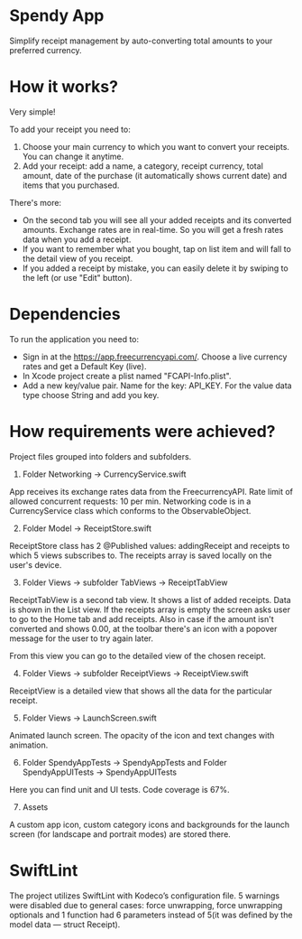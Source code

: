 # Spendy App
Simplify receipt management by auto-converting total amounts to your preferred currency.

# How it works? 
Very simple! 

To add your receipt you need to:
1. Choose your main currency to which you want to convert your receipts. You can change it anytime.
2. Add your receipt: add a name, a category, receipt currency, total amount, date of the purchase (it automatically shows current date) and items that you purchased.

There's more:
- On the second tab you will see all your added receipts and its converted amounts. Exchange rates are in real-time. So you will get a fresh rates data when you add a receipt.
- If you want to remember what you bought, tap on list item and will fall to the detail view of you receipt.
- If you added a receipt by mistake, you can easily delete it by swiping to the left (or use "Edit" button).

# Dependencies 
To run the application you need to:
- Sign in at the https://app.freecurrencyapi.com/. Choose a live currency rates and get a Default Key (live).
- In Xcode project create a plist named "FCAPI-Info.plist".
- Add a new key/value pair. Name for the key: API_KEY. For the value data type choose String and add you key.   

# How requirements were achieved? 

Project files grouped into folders and subfolders. 

1. Folder Networking -> CurrencyService.swift

App receives its exchange rates data from the FreecurrencyAPI. Rate limit of allowed concurrent requests: 10 per min.
Networking code is in a CurrencyService class which conforms to the ObservableObject.

2. Folder Model -> ReceiptStore.swift

ReceiptStore class has 2 @Published values: addingReceipt and receipts to which 5 views subscribes to.
The receipts array is saved locally on the user's device.

3. Folder Views -> subfolder TabViews -> ReceiptTabView

ReceiptTabView is a second tab view. It shows a list of added receipts. Data is shown in the List view. If the receipts array is empty the screen asks user to go to the Home tab and add receipts. Also in case if the amount isn't converted and shows 0.00, at the toolbar there's an icon with a popover message for the user to try again later. 

From this view you can go to the detailed view of the chosen receipt. 

4. Folder Views -> subfolder ReceiptViews -> ReceiptView.swift

ReceiptView is a detailed view that shows all the data for the particular receipt.

5. Folder Views -> LaunchScreen.swift

Animated launch screen. The opacity of the icon and text changes with animation.

6. Folder SpendyAppTests -> SpendyAppTests and Folder SpendyAppUITests -> SpendyAppUITests

Here you can find unit and UI tests. Code coverage is 67%.

7. Assets

A custom app icon, custom category icons and backgrounds for the launch screen (for landscape and portrait modes) are stored there.

# SwiftLint
The project utilizes SwiftLint with Kodeco’s configuration file. 5 warnings were disabled due to general cases: force unwrapping, force unwrapping optionals and 1 function had 6 parameters instead of 5(it was defined by the model data — struct Receipt).
